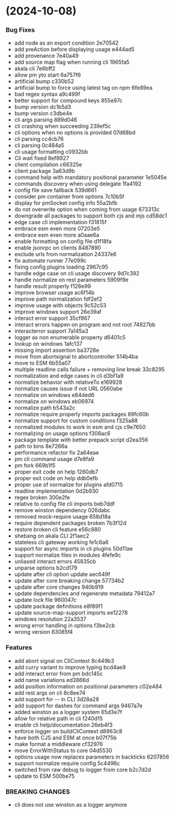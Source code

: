#  (2024-10-08)


### Bug Fixes

* add node as an export condition 2e70542
* add preAction before displaying usage e444ad5
* add provenance 7e40a49
* add source map flag when running cli 1965fa5
* akala cli 7e6bff2
* allow pm yto start 6a757f6
* artificial bump c330b52
* artificial bump to force using latest tag on npm 6fe89ea
* bad regex syntax a9c499f
* better support for compound keys 855e97c
* bump version dc1b5d3
* bump version c3dbe4e
* cli args parsing 889d046
* cli crashing when succeeding 239ef5c
* cli options when no options is provided 07d68bd
* cli parsing cc4cb76
* cli parsing 0c484a5
* cli usage formatting c0932bb
* Cli wait fixed 8ef8927
* client compilation c66325e
* client package 3a63d9b
* command help with mandatory positional parameter 1e5045e
* commands discovery when using delegate 1fa4192
* config file save fallback 539d661
* consider pm container from options 7c10b5f
* display for pmSocket config info 55a2bfb
* do not overwrite option when coming from usage 673313c
* downgrade all packages to support both cjs and mjs cd58dc1
* edge case cli implementation f31815f
* embrace esm even more 07203e5
* embrace esm even more a0aae6a
* enable formatting on config file d1f18fa
* enable jsonrpc on clients 8487890
* exclude urls from normalization 24337e6
* fix automate runner 77e099c
* fixing config plugins loading 2967c95
* handle edge case on cli usage discovery 9d7c392
* handle normalize on rest parameters 5909f9e
* handle result properly f126e99
* improve browser usage ac6f14b
* improve path normalization fdf2ef2
* improve usage with objects 9c52c53
* improve windows support 26e39af
* interact error support 35cf967
* interact errors happen on program and not root 74827bb
* interacterror support 7a145a3
* logger as non enumerable property d6401c5
* lookup on windows 1afc137
* missing import assertion ba3728e
* move from abortsignal to abortcontroller 514b4ba
* move to ESM 6b55a07
* multiple readline calls failure + removing line break 33c8295
* normalization and edge cases in cli d3bf1a9
* normalize behavior with relativeTo e169928
* normalize causes issue if not URL 0560abe
* normalize on windows e84ded6
* normalize on windows eb06974
* normalize path b543a2c
* normalize require properly imports packages 69fc60b
* normalize support for custom conditions f325a88
* normalized modules to work in esm and cjs c9e7650
* normalizing on usage options f306ac6
* package template with better prepack script d2ea356
* path to bins 8e7266a
* performance refactor fix 2a64eae
* pm cli command usage d7e8fa9
* pm fork 669b1f5
* proper exit code on help 1260db7
* proper exit code on help ddb0efb
* proper use of normalize for plugins afd0715
* readline implementation 0d2b930
* regex broken 300e2fe
* relative to config file cli imports beb7ddf
* remove winston dependency 026dabc
* removed mock-require usage 658d18a
* require dependent packages broken 7b3f12d
* restore broken cli feature e56c880
* shebang on akala CLI 2f1aec2
* stateless cli gateway working fe1c6a6
* support for async imports in cli plugins 50d11ae
* support normalize files in modules 4fefe9c
* unliased interact errors 45835cb
* unparse options b2cd179
* update after cli option update aec649f
* update after core breaking change 57734b2
* update after core changes 940b919
* update dependencies and regenerate metadata 79412a7
* update lock file 960047c
* update package definitions e8f89f1
* update source-map-support imports ee12278
* windows resolution 22a3537
* wrong error handling in options f3be2cb
* wrong version 63085f4


### Features

* add abort signal on CliContext 8c449b3
* add curry variant to improve typing bcd4ae9
* add interact error from pm bdc145c
* add name variations ed3866d
* add position information on positional parameters c02e484
* add rest args on cli 8c8ee74
* add support for -- in CLI 3d28a28
* add support for dashes for command args 9467a7e
* added winston as a logger system 65d3e7f
* allow for relative path in cli f240d15
* enable cli help/documentation 26eb4f3
* enforce logger on buildCliContext d8963c8
* have both CJS and ESM at once b07f75b
* make format a middleware cf32976
* move ErrorWithStatus to core 04d5530
* options usage now replaces parameters in backticks 6207856
* support normalize require config 5c4496c
* switched from raw debug to logger from core b2c7d2d
* update to ESM 500be75


### BREAKING CHANGES

* cli does not use winston as a logger anymore



